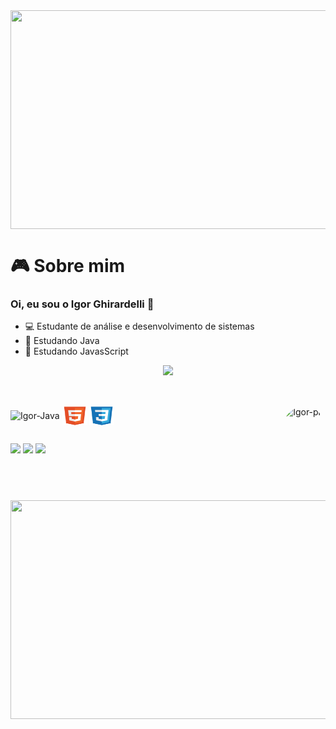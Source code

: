 <div align="center">
    <img align="center" height="350rem" width="600rem" src="https://user-images.githubusercontent.com/110192034/181822467-a8269085-802e-4a3d-bb1d-b74d8b8a8477.gif"/>
  </div>



<h1> 🎮 Sobre mim </h1>


### Oi, eu sou o Igor Ghirardelli 👋

- 💻 Estudante de análise e desenvolvimento de sistemas 
- 🌱 Estudando Java
- 🌱 Estudando JavasScript


<div align="center">
  <picture>
<source 
  srcset="https://github-readme-stats.vercel.app/api?username=igorghirardelli&show_icons=true&theme=dark"
  media="(prefers-color-scheme: dark)"
/>
<source
  srcset="https://github-readme-stats.vercel.app/api?username=igorghirardelli&show_icons=true"
  media="(prefers-color-scheme: light), (prefers-color-scheme: no-preference)"
/>
<img src="https://github-readme-stats.vercel.app/api?username=igorghirardelli&show_icons=true" />
</picture>
</div>

##

<div style="display: inline_block"><br>
  <img align="center" alt="Igor-Java" height="40" width="50" src="https://cdn.jsdelivr.net/gh/devicons/devicon/icons/java/java-original-wordmark.svg">
  <img align="center" alt="Igor-HTML" height="30" width="40" src="https://raw.githubusercontent.com/devicons/devicon/master/icons/html5/html5-original.svg">
  <img align="center" alt="Igor-CSS" height="30" width="40" src="https://raw.githubusercontent.com/devicons/devicon/master/icons/css3/css3-original.svg">
  <img align="right" alt="Igor-pic" height="150" style="border-radius:50px;"
  src="https://cdn.discordapp.com/attachments/853541814274752532/1002612746321412187/download20220705131817.png">
  


</div>

##

<div> 
<a href="https://instagram.com/igor_ghirardelli" target="_blank"><img src="https://img.shields.io/badge/-Instagram-%23E4405F?style=for-the-badge&logo=instagram&logoColor=white" target="_blank"></a>
<a href = "igorghirardelli@gmail.com"><img src="https://img.shields.io/badge/-Gmail-%23333?style=for-the-badge&logo=gmail&logoColor=white" target="_blank"></a>
<a href="https://www.linkedin.com/in/igor-ghirardelli-0353a7230/" target="_blank"><img src="https://img.shields.io/badge/-LinkedIn-%230077B5?style=for-the-badge&logo=linkedin&logoColor=white" target="_blank"></a> 


</div>

<div align="center">
    <img align="center" height="350rem" width="600rem" src="https://user-images.githubusercontent.com/110192034/181824588-0f188fff-087a-4cd6-98bf-cba7b90bceb1.gif"/>
  </div>    
